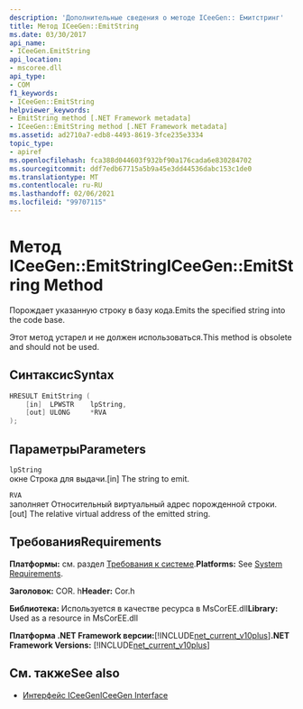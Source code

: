 ```yaml
---
description: 'Дополнительные сведения о методе ICeeGen:: Емитстринг'
title: Метод ICeeGen::EmitString
ms.date: 03/30/2017
api_name:
- ICeeGen.EmitString
api_location:
- mscoree.dll
api_type:
- COM
f1_keywords:
- ICeeGen::EmitString
helpviewer_keywords:
- EmitString method [.NET Framework metadata]
- ICeeGen::EmitString method [.NET Framework metadata]
ms.assetid: ad2710a7-edb8-4493-8619-3fce235e3334
topic_type:
- apiref
ms.openlocfilehash: fca388d044603f932bf90a176cada6e830284702
ms.sourcegitcommit: ddf7edb67715a5b9a45e3dd44536dabc153c1de0
ms.translationtype: MT
ms.contentlocale: ru-RU
ms.lasthandoff: 02/06/2021
ms.locfileid: "99707115"
---
```

# <a name="iceegenemitstring-method"></a><span data-ttu-id="14bc1-103">Метод ICeeGen::EmitString</span><span class="sxs-lookup"><span data-stu-id="14bc1-103">ICeeGen::EmitString Method</span></span>

<span data-ttu-id="14bc1-104">Порождает указанную строку в базу кода.</span><span class="sxs-lookup"><span data-stu-id="14bc1-104">Emits the specified string into the code base.</span></span>  
  
 <span data-ttu-id="14bc1-105">Этот метод устарел и не должен использоваться.</span><span class="sxs-lookup"><span data-stu-id="14bc1-105">This method is obsolete and should not be used.</span></span>  
  
## <a name="syntax"></a><span data-ttu-id="14bc1-106">Синтаксис</span><span class="sxs-lookup"><span data-stu-id="14bc1-106">Syntax</span></span>  
  
```cpp  
HRESULT EmitString (  
    [in]  LPWSTR    lpString,  
    [out] ULONG     *RVA  
);  
```  
  
## <a name="parameters"></a><span data-ttu-id="14bc1-107">Параметры</span><span class="sxs-lookup"><span data-stu-id="14bc1-107">Parameters</span></span>  

 `lpString`  
 <span data-ttu-id="14bc1-108">окне Строка для выдачи.</span><span class="sxs-lookup"><span data-stu-id="14bc1-108">[in] The string to emit.</span></span>  
  
 `RVA`  
 <span data-ttu-id="14bc1-109">заполняет Относительный виртуальный адрес порожденной строки.</span><span class="sxs-lookup"><span data-stu-id="14bc1-109">[out] The relative virtual address of the emitted string.</span></span>  
  
## <a name="requirements"></a><span data-ttu-id="14bc1-110">Требования</span><span class="sxs-lookup"><span data-stu-id="14bc1-110">Requirements</span></span>  

 <span data-ttu-id="14bc1-111">**Платформы:** см. раздел [Требования к системе](../../get-started/system-requirements.md).</span><span class="sxs-lookup"><span data-stu-id="14bc1-111">**Platforms:** See [System Requirements](../../get-started/system-requirements.md).</span></span>  
  
 <span data-ttu-id="14bc1-112">**Заголовок:** COR. h</span><span class="sxs-lookup"><span data-stu-id="14bc1-112">**Header:** Cor.h</span></span>  
  
 <span data-ttu-id="14bc1-113">**Библиотека:** Используется в качестве ресурса в MsCorEE.dll</span><span class="sxs-lookup"><span data-stu-id="14bc1-113">**Library:** Used as a resource in MsCorEE.dll</span></span>  
  
 <span data-ttu-id="14bc1-114">**Платформа .NET Framework версии:**[!INCLUDE[net_current_v10plus](../../../../includes/net-current-v10plus-md.md)]</span><span class="sxs-lookup"><span data-stu-id="14bc1-114">**.NET Framework Versions:** [!INCLUDE[net_current_v10plus](../../../../includes/net-current-v10plus-md.md)]</span></span>  
  
## <a name="see-also"></a><span data-ttu-id="14bc1-115">См. также</span><span class="sxs-lookup"><span data-stu-id="14bc1-115">See also</span></span>

- [<span data-ttu-id="14bc1-116">Интерфейс ICeeGen</span><span class="sxs-lookup"><span data-stu-id="14bc1-116">ICeeGen Interface</span></span>](iceegen-interface.md)
